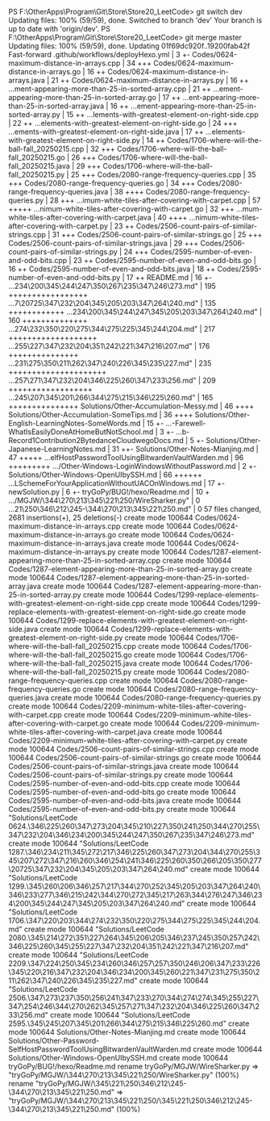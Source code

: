 <!--
 * @Author: LetMeFly
 * @Date: 2025-02-23 23:32:41
 * @LastEditors: LetMeFly.xyz
 * @LastEditTime: 2025-02-23 23:32:41
-->
PS F:\OtherApps\Program\Git\Store\Store20_LeetCode> git switch dev 
Updating files: 100% (59/59), done.
Switched to branch 'dev'
Your branch is up to date with 'origin/dev'.
PS F:\OtherApps\Program\Git\Store\Store20_LeetCode> git merge master
Updating files: 100% (59/59), done.
Updating 01f69dc920f..19200fab42f
Fast-forward
 .github/workflows/deployHexo.yml                   |   3 +- 
 Codes/0624-maximum-distance-in-arrays.cpp          |  34 +++
 Codes/0624-maximum-distance-in-arrays.go           |  16 ++ 
 Codes/0624-maximum-distance-in-arrays.java         |  21 ++ 
 Codes/0624-maximum-distance-in-arrays.py           |  16 ++ 
 ...ment-appearing-more-than-25-in-sorted-array.cpp |  21 ++ 
 ...ement-appearing-more-than-25-in-sorted-array.go |  17 ++ 
 ...ent-appearing-more-than-25-in-sorted-array.java |  16 ++ 
 ...ement-appearing-more-than-25-in-sorted-array.py |  15 ++ 
 ...lements-with-greatest-element-on-right-side.cpp |  22 ++ 
 ...elements-with-greatest-element-on-right-side.go |  24 +++
 ...ements-with-greatest-element-on-right-side.java |  17 ++ 
 ...elements-with-greatest-element-on-right-side.py |  14 ++ 
 Codes/1706-where-will-the-ball-fall_20250215.cpp   |  32 +++
 Codes/1706-where-will-the-ball-fall_20250215.go    |  26 +++
 Codes/1706-where-will-the-ball-fall_20250215.java  |  29 +++
 Codes/1706-where-will-the-ball-fall_20250215.py    |  25 +++
 Codes/2080-range-frequency-queries.cpp             |  35 +++
 Codes/2080-range-frequency-queries.go              |  34 +++
 Codes/2080-range-frequency-queries.java            |  38 ++++
 Codes/2080-range-frequency-queries.py              |  28 +++
 ...imum-white-tiles-after-covering-with-carpet.cpp |  57 +++++
 ...nimum-white-tiles-after-covering-with-carpet.go |  32 +++
 ...mum-white-tiles-after-covering-with-carpet.java |  40 ++++
 ...nimum-white-tiles-after-covering-with-carpet.py |  23 ++
 Codes/2506-count-pairs-of-similar-strings.cpp      |  31 +++
 Codes/2506-count-pairs-of-similar-strings.go       |  25 +++
 Codes/2506-count-pairs-of-similar-strings.java     |  29 +++
 Codes/2506-count-pairs-of-similar-strings.py       |  24 +++
 Codes/2595-number-of-even-and-odd-bits.cpp         |  23 ++
 Codes/2595-number-of-even-and-odd-bits.go          |  16 ++
 Codes/2595-number-of-even-and-odd-bits.java        |  18 ++
 Codes/2595-number-of-even-and-odd-bits.py          |  17 ++
 README.md                                          |  16 +-
 ...234\200\345\244\247\350\267\235\347\246\273.md" | 195 +++++++++++++++++
 ...7\20725\347\232\204\345\205\203\347\264\240.md" | 135 ++++++++++++
 ...234\200\345\244\247\345\205\203\347\264\240.md" | 160 ++++++++++++++
 ...274\232\350\220\275\344\275\225\345\244\204.md" | 217 +++++++++++++++++++
 ...255\227\347\232\204\351\242\221\347\216\207.md" | 176 +++++++++++++++
 ...231\275\350\211\262\347\240\226\345\235\227.md" | 235 +++++++++++++++++++++
 ...257\271\347\232\204\346\225\260\347\233\256.md" | 209 ++++++++++++++++++
 ...245\207\345\201\266\344\275\215\346\225\260.md" | 165 +++++++++++++++
 Solutions/Other-Accumulation-Messy.md              |  46 ++++
 Solutions/Other-Accumulation-SomeTips.md           |  36 ++++
 Solutions/Other-English-LearningNotes-SomeWords.md |  15 +-
 ...-Farewell-WhatIsEasilyDoneAtHomeButNotSchool.md |   3 +-
 ...b-Record1Contribution2BytedanceCloudwegoDocs.md |   5 +-
 Solutions/Other-Japanese-LearningNotes.md          |  31 ++-
 Solutions/Other-Notes-Mianjing.md                  |  47 +++++
 ...elfHostPasswordToolUsingBitwardenVaultWarden.md |  96 +++++++++
 .../Other-Windows-LoginWindowsWithoutPassword.md   |   2 +-
 Solutions/Other-Windows-OpenUIbySSH.md             |  66 ++++++
 ...LSchemeForYourApplicationWithoutUACOnWindows.md |  17 +-
 newSolution.py                                     |   6 +-
 tryGoPy/BUG!/hexo/Readme.md                        |  10 +
 .../MGJW/\344\270\213\345\221\250/WireSharker.py"  |   0
 ...21\250\346\212\245-\344\270\213\345\221\250.md" |   0
 57 files changed, 2681 insertions(+), 25 deletions(-)
 create mode 100644 Codes/0624-maximum-distance-in-arrays.cpp
 create mode 100644 Codes/0624-maximum-distance-in-arrays.go
 create mode 100644 Codes/0624-maximum-distance-in-arrays.java
 create mode 100644 Codes/0624-maximum-distance-in-arrays.py
 create mode 100644 Codes/1287-element-appearing-more-than-25-in-sorted-array.cpp
 create mode 100644 Codes/1287-element-appearing-more-than-25-in-sorted-array.go
 create mode 100644 Codes/1287-element-appearing-more-than-25-in-sorted-array.java
 create mode 100644 Codes/1287-element-appearing-more-than-25-in-sorted-array.py
 create mode 100644 Codes/1299-replace-elements-with-greatest-element-on-right-side.cpp
 create mode 100644 Codes/1299-replace-elements-with-greatest-element-on-right-side.go
 create mode 100644 Codes/1299-replace-elements-with-greatest-element-on-right-side.java
 create mode 100644 Codes/1299-replace-elements-with-greatest-element-on-right-side.py
 create mode 100644 Codes/1706-where-will-the-ball-fall_20250215.cpp
 create mode 100644 Codes/1706-where-will-the-ball-fall_20250215.go
 create mode 100644 Codes/1706-where-will-the-ball-fall_20250215.java
 create mode 100644 Codes/1706-where-will-the-ball-fall_20250215.py
 create mode 100644 Codes/2080-range-frequency-queries.cpp
 create mode 100644 Codes/2080-range-frequency-queries.go
 create mode 100644 Codes/2080-range-frequency-queries.java
 create mode 100644 Codes/2080-range-frequency-queries.py
 create mode 100644 Codes/2209-minimum-white-tiles-after-covering-with-carpet.cpp
 create mode 100644 Codes/2209-minimum-white-tiles-after-covering-with-carpet.go
 create mode 100644 Codes/2209-minimum-white-tiles-after-covering-with-carpet.java
 create mode 100644 Codes/2209-minimum-white-tiles-after-covering-with-carpet.py
 create mode 100644 Codes/2506-count-pairs-of-similar-strings.cpp
 create mode 100644 Codes/2506-count-pairs-of-similar-strings.go
 create mode 100644 Codes/2506-count-pairs-of-similar-strings.java
 create mode 100644 Codes/2506-count-pairs-of-similar-strings.py
 create mode 100644 Codes/2595-number-of-even-and-odd-bits.cpp
 create mode 100644 Codes/2595-number-of-even-and-odd-bits.go
 create mode 100644 Codes/2595-number-of-even-and-odd-bits.java
 create mode 100644 Codes/2595-number-of-even-and-odd-bits.py
 create mode 100644 "Solutions/LeetCode 0624.\346\225\260\347\273\204\345\210\227\350\241\250\344\270\255\347\232\204\346\234\200\345\244\247\350\267\235\347\246\273.md"
 create mode 100644 "Solutions/LeetCode 1287.\346\234\211\345\272\217\346\225\260\347\273\204\344\270\255\345\207\272\347\216\260\346\254\241\346\225\260\350\266\205\350\277\20725\347\232\204\345\205\203\347\264\240.md"
 create mode 100644 "Solutions/LeetCode 1299.\345\260\206\346\257\217\344\270\252\345\205\203\347\264\240\346\233\277\346\215\242\344\270\272\345\217\263\344\276\247\346\234\200\345\244\247\345\205\203\347\264\240.md"
 create mode 100644 "Solutions/LeetCode 1706.\347\220\203\344\274\232\350\220\275\344\275\225\345\244\204.md"
 create mode 100644 "Solutions/LeetCode 2080.\345\214\272\351\227\264\345\206\205\346\237\245\350\257\242\346\225\260\345\255\227\347\232\204\351\242\221\347\216\207.md"
 create mode 100644 "Solutions/LeetCode 2209.\347\224\250\345\234\260\346\257\257\350\246\206\347\233\226\345\220\216\347\232\204\346\234\200\345\260\221\347\231\275\350\211\262\347\240\226\345\235\227.md"
 create mode 100644 "Solutions/LeetCode 2506.\347\273\237\350\256\241\347\233\270\344\274\274\345\255\227\347\254\246\344\270\262\345\257\271\347\232\204\346\225\260\347\233\256.md"
 create mode 100644 "Solutions/LeetCode 2595.\345\245\207\345\201\266\344\275\215\346\225\260.md"
 create mode 100644 Solutions/Other-Notes-Mianjing.md
 create mode 100644 Solutions/Other-Password-SelfHostPasswordToolUsingBitwardenVaultWarden.md
 create mode 100644 Solutions/Other-Windows-OpenUIbySSH.md
 create mode 100644 tryGoPy/BUG!/hexo/Readme.md
 rename tryGoPy/MGJW/WireSharker.py => "tryGoPy/MGJW/\344\270\213\345\221\250/WireSharker.py" (100%)
 rename "tryGoPy/MGJW/\345\221\250\346\212\245-\344\270\213\345\221\250.md" => "tryGoPy/MGJW/\344\270\213\345\221\250/\345\221\250\346\212\245-\344\270\213\345\221\250.md" (100%)
